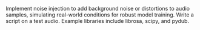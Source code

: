 Implement noise injection to add background noise or distortions to audio samples, simulating real-world conditions for robust model training. Write a script on a test audio. Example libraries include librosa, scipy, and pydub.